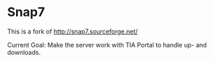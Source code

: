 # Snap7

This is a fork of http://snap7.sourceforge.net/

Current Goal: Make the server work with TIA Portal to handle up- and downloads.